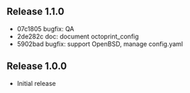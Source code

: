 ## Release 1.1.0

* 07c1805 bugfix: QA
* 2de282c doc: document octoprint_config
* 5902bad bugfix: support OpenBSD, manage config.yaml

## Release 1.0.0

* Initial release
